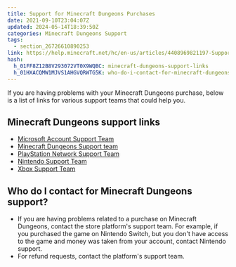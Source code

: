 ```yaml
---
title: Support for Minecraft Dungeons Purchases
date: 2021-09-10T23:04:07Z
updated: 2024-05-14T18:39:50Z
categories: Minecraft Dungeons Support
tags:
  - section_26726610890253
link: https://help.minecraft.net/hc/en-us/articles/4408969821197-Support-for-Minecraft-Dungeons-Purchases
hash:
  h_01FF8Z12B8V293072VT0X9WQBC: minecraft-dungeons-support-links
  h_01HXACQMW1MJVS1AHGVQRWTG5K: who-do-i-contact-for-minecraft-dungeons-support
---
```


If you are having problems with your Minecraft Dungeons purchase, below is a list of links for various support teams that could help you.

## Minecraft Dungeons support links

- [Microsoft Account Support Team](https://support.microsoft.com/contactus/)
- [Minecraft Dungeons Support team](https://help.minecraft.net/hc/en-us/requests/new)
- [PlayStation Network Support Team](https://www.playstation.com/en-us/support/?smcid=pdc%3Aen-us%3Acorporate-about-us%3Aprimary%20nav%3Amsg-support%3Asupport) 
- [Nintendo Support Team](https://en-americas-support.nintendo.com/app/contact)
- [Xbox Support Team](https://support.xbox.com/en-US/contact-us)

## Who do I contact for Minecraft Dungeons support?

- If you are having problems related to a purchase on Minecraft Dungeons, contact the store platform's support team. For example, if you purchased the game on Nintendo Switch, but you don't have access to the game and money was taken from your account, contact Nintendo support.
- For refund requests, contact the platform's support team.
